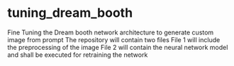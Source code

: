 # tuning_dream_booth
Fine Tuning the Dream booth network architecture to generate custom image from prompt
The repository will contain two files
File 1 will include the preprocessing of the image 
File 2 will contain the neural network model and shall be executed for retraining the network
